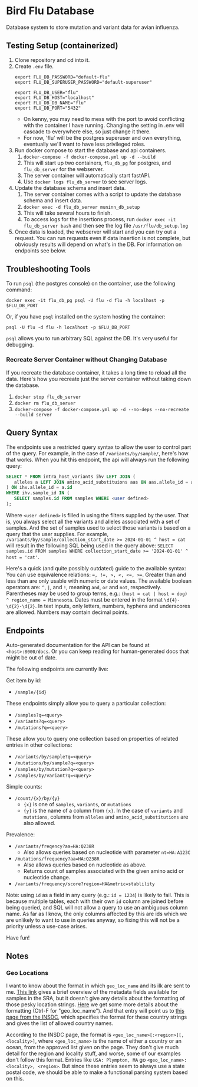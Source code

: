 # Bird Flu Database

Database system to store mutation and variant data for avian influenza.

## Testing Setup (containerized)

1. Clone repository and cd into it.
2. Create `.env` file.
    ```
    export FLU_DB_PASSWORD="default-flu"
    export FLU_DB_SUPERUSER_PASSWORD="default-superuser"
    
    export FLU_DB_USER="flu"
    export FLU_DB_HOST="localhost"
    export FLU_DB_DB_NAME="flu"
    export FLU_DB_PORT="5432"
    ```
    - On kenny, you may need to mess with the port to avoid conflicting with the container I have running.
      Changing the setting in .env will cascade to everywhere else, so just change it there.
    - For now, 'flu' will be the postgres superuser and own everything, eventually we'll want to have less privileged
      roles.
3. Run docker compose to start the database and api containers.
    1. `docker-compose -f docker-compose.yml up -d --build`
    2. This will start up two containers, `flu_db_pg` for postgres, and `flu_db_server` for the webserver.
    3. The server container will automatically start fastAPI.
    4. Use `docker logs flu_db_server` to see server logs.
4. Update the database schema and insert data.
    1. The server container comes with a script to update the database schema and insert data.
    2. `docker exec -d flu_db_server muninn_db_setup`
    3. This will take several hours to finish.
    4. To access logs for the insertions process, run `docker exec -it flu_db_server bash` and then see the log file
       `/usr/flu/db_setup.log`
5. Once data is loaded, the webserver will start and you can try out a request.
   You can run requests even if data insertion is not complete, but obviously results will depend on what's in the DB.
   For information on endpoints see below.

## Troubleshooting Tools

To run `psql` (the postgres console) on the container, use the following command:

```
docker exec -it flu_db_pg psql -U flu -d flu -h localhost -p $FLU_DB_PORT
```

Or, if you have `psql` installed on the system hosting the container:

```
psql -U flu -d flu -h localhost -p $FLU_DB_PORT
```

`psql` allows you to run arbitrary SQL against the DB. 
It's very useful for debugging.

### Recreate Server Container without Changing Database

If you recreate the database container, it takes a long time to reload all the data.
Here's how you recreate just the server container without taking down the database.

1. `docker stop flu_db_server`
2. `docker rm flu_db_server`
3. `docker-compose -f docker-compose.yml up -d --no-deps --no-recreate --build server`


## Query Syntax

The endpoints use a restricted query syntax to allow the user to
control part of the query.
For example, in the case of `/variants/by/sample/`, here's how that works.
When you hit this endpoint, the api will always run the following query:

```sql
SELECT * FROM intra_host_variants ihv LEFT JOIN (
   alleles a LEFT JOIN amino_acid_substituions aas ON aas.allele_id = a.id
) ON ihv.allele_id = a.id
WHERE ihv.sample_id IN (
   SELECT samples.id FROM samples WHERE <user defined> 
);
```

Where `<user defined>` is filled in using the filters supplied by the user.
That is, you always select all the variants and alleles associated with a set of samples.
And the set of samples used to select those variants is based on a query that the user supplies.
For example, `/variants/by/sample/collection_start_date >= 2024-01-01 ^ host = cat` will result in the following SQL
being used in the query above:
`SELECT samples.id FROM samples WHERE collection_start_date >= '2024-01-01' ^ host = 'cat'`.

Here's a quick (and quite possibly outdated) guide to the available syntax:
You can use equivalence relations: `=, !=, >, <, <=, >=`.
Greater than and less than are only usable with numeric or date values.
The available boolean operators are: `^`, `|`, and `!`, meaning `and`, `or` and `not`, respectively.
Parentheses may be used to group terms, e.g.: `(host = cat | host = dog) ^ region_name = Minnesota`.
Dates must be entered in the format `\d{4}-\d{2}-\d{2}`.
In text inputs, only letters, numbers, hyphens and underscores are allowed.
Numbers may contain decimal points.

## Endpoints

Auto-generated documentation for the API can be found at `<host>:8000/docs`.
Or you can keep reading for human-generated docs that might be out of date.

The following endpoints are currently live:

Get item by id:

- `/sample/{id}`

These endpoints simply allow you to query a particular collection:

- `/samples?q=<query>`
- `/variants?q=<query>`
- `/mutations?q=<query>`

These allow you to query one collection based on properties of related entries in other collections:

- `/variants/by/sample?q=<query>`
- `/mutations/by/sample?q=<query>`
- `/samples/by/mutation?q=<query>`
- `/samples/by/variant?q=<query>`

Simple counts:

- `/count/{x}/by/{y}`
    - `{x}` is one of `samples`, `variants`, or `mutations`
    - `{y}` is the name of a column from `{x}`. In the case of `variants` and `mutations`, columns from `alleles`
      and `amino_acid_substitutions` are also allowed.

Prevalence:

- `/variants/freqency?aa=HA:Q238R`
    - Also allows queries based on nucleotide with parameter `nt=HA:A123C`
- `/mutations/frequency?aa=HA:Q238R`
  - Also allows queries based on nucleotide as above.
  - Returns count of samples associated with the given amino acid or nucleotide change.
- `/variants/frequency/score?region=HA&metric=stablility`

Note: using `id` as a field in any query (e.g.: `id = 1234`) is likely to fail.
This is because multiple tables, each with their own `id` column are joined before being queried, and SQL will not allow
a query to use an ambiguous column name.
As far as I know, the only columns affected by this are ids which we are unlikely to want to use in queries anyway, so
fixing this will not be a priority unless a use-case arises.

Have fun!

## Notes

### Geo Locations

I want to know about the format in which `geo_loc_name` and its ilk are sent to me.
[This link](https://www.ncbi.nlm.nih.gov/sra/docs/sra-cloud-based-metadata-table/) gives a brief overview of the
metadata fields available for samples in the SRA, but it doesn't give any details about the formatting of those pesky
location strings.
[Here](https://www.ncbi.nlm.nih.gov/biosample/docs/attributes/) we get some more details about the formatting
(Ctrl-F for "geo_loc_name").
And that entry will point us to
[this page from the INSDC](https://www.insdc.org/submitting-standards/geo_loc_name-qualifier-vocabulary/),
which specifies the format for these country strings and gives the list of allowed country names.

According to the INSDC page, the format is `<geo_loc_name>[:<region>][, <locality>]`, where `<geo_loc_name>` is the name
of either a country or an ocean, from the approved list given on the page.
They don't give much detail for the region and locality stuff, and worse, some of our examples don't follow this format.
Entries like `USA: Plympton, MA` go `<geo_loc_name>:<locality>, <region>`.
But since these entries seem to always use a state postal code, we should be able to make a functional parsing system
based on this.
